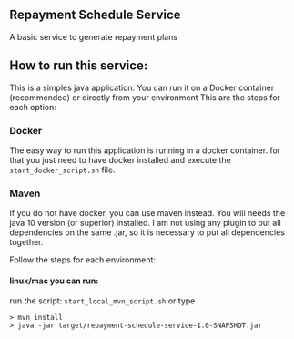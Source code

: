 ## Repayment Schedule Service

A basic service to generate repayment plans

## How to run this service:

This is a simples java application. You can run it on a Docker container (recommended) or directly from your environment
This are the steps for each option:

### Docker
The easy way to run this application is running in a docker container.
for that you just need to have docker installed and execute the `start_docker_script.sh` file.

### Maven
If you do not have docker, you can use maven instead. You will needs the java 10 version (or superior)  installed.
I am not using any plugin to put all dependencies on the same .jar, so it is necessary to put all dependencies together.

Follow the steps for each environment:

#### linux/mac you can run:
run the script: `start_local_mvn_script.sh` or type

    > mvn install
    > java -jar target/repayment-schedule-service-1.0-SNAPSHOT.jar
    